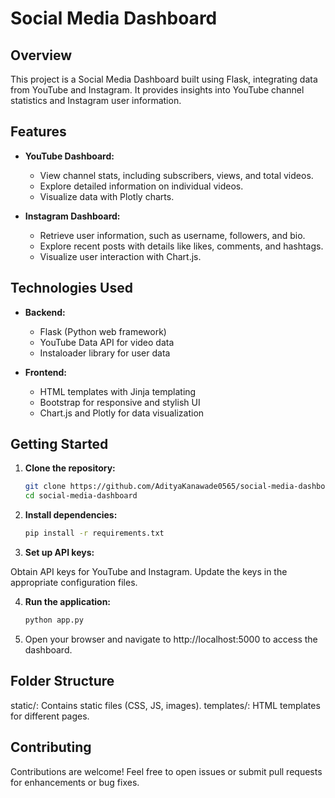 # Social Media Dashboard

## Overview

This project is a Social Media Dashboard built using Flask, integrating data from YouTube and Instagram. It provides insights into YouTube channel statistics and Instagram user information.

## Features

- **YouTube Dashboard:**
  - View channel stats, including subscribers, views, and total videos.
  - Explore detailed information on individual videos.
  - Visualize data with Plotly charts.

- **Instagram Dashboard:**
  - Retrieve user information, such as username, followers, and bio.
  - Explore recent posts with details like likes, comments, and hashtags.
  - Visualize user interaction with Chart.js.

## Technologies Used

- **Backend:**
  - Flask (Python web framework)
  - YouTube Data API for video data
  - Instaloader library for user data

- **Frontend:**
  - HTML templates with Jinja templating
  - Bootstrap for responsive and stylish UI
  - Chart.js and Plotly for data visualization

## Getting Started

1. **Clone the repository:**
   ```bash
   git clone https://github.com/AdityaKanawade0565/social-media-dashboard.git
   cd social-media-dashboard

2. **Install dependencies:**
    ```bash
    pip install -r requirements.txt

3. **Set up API keys:**

  Obtain API keys for YouTube and Instagram.
  Update the keys in the appropriate configuration files.

4. **Run the application:**
    ```bash
    python app.py

5. Open your browser and navigate to http://localhost:5000 to access the dashboard.

## Folder Structure

static/: Contains static files (CSS, JS, images).
templates/: HTML templates for different pages.

## Contributing

Contributions are welcome! Feel free to open issues or submit pull requests for enhancements or bug fixes.

